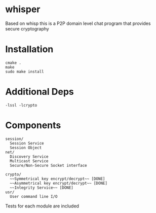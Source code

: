 whisper
=======


Based on whisp this is a P2P domain level chat program that provides secure cryptography

Installation
=========

```
cmake .
make
sudo make install 
```

Additional Deps
=====

```
-lssl -lcrypto
```


Components
==========
```
session/
  Session Service
  Session Object
net/
  Discovery Service
  Multicast Service
  Secure/Non-Secure Socket interface

crypto/
  ~~Symmetrical key encrypt/decrypt~~ [DONE]
  ~~Asymmetrical key encrypt/decrypt~~ [DONE]
  ~~Integrity Service~~ [DONE]
usr/
  User command line I/O
```

Tests for each module are included
